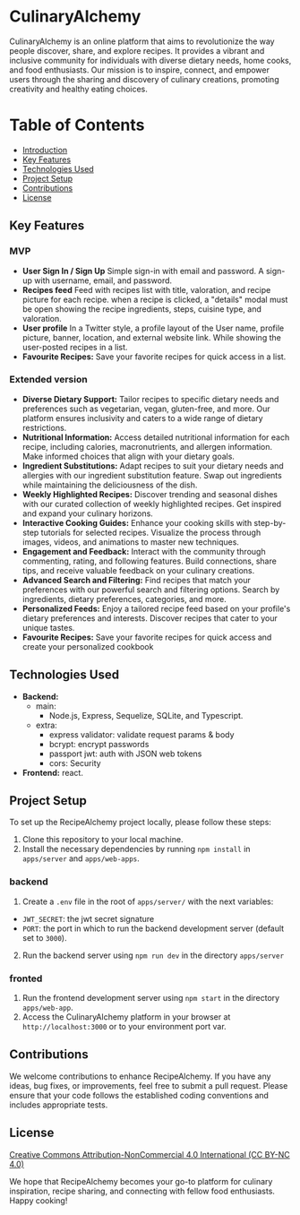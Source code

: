 # CulinaryAlchemy

CulinaryAlchemy is an online platform that aims to revolutionize the way people discover, share, and explore recipes. It provides a vibrant and inclusive community for individuals with diverse dietary needs, home cooks, and food enthusiasts. Our mission is to inspire, connect, and empower users through the sharing and discovery of culinary creations, promoting creativity and healthy eating choices.

# Table of Contents
- [Introduction](#culinaryalchemy)
- [Key Features](#key-features)
- [Technologies Used](#technologies-used)
- [Project Setup](#project-setup)
- [Contributions](#contributions)
- [License](#license)


## Key Features

### MVP
- **User Sign In / Sign Up** Simple sign-in with email and password. A sign-up with username, email, and password.
- **Recipes feed** Feed with recipes list with title, valoration, and recipe picture for each recipe. when a recipe is clicked, a "details" modal must be open showing the recipe ingredients, steps, cuisine type, and valoration.
- **User profile** In a Twitter style, a profile layout of the User name, profile picture, banner, location, and external website link. While showing the user-posted recipes in a list.
- **Favourite Recipes:** Save your favorite recipes for quick access in a list.
### Extended version

- **Diverse Dietary Support:** Tailor recipes to specific dietary needs and preferences such as vegetarian, vegan, gluten-free, and more. Our platform ensures inclusivity and caters to a wide range of dietary restrictions.
- **Nutritional Information:** Access detailed nutritional information for each recipe, including calories, macronutrients, and allergen information. Make informed choices that align with your dietary goals.
- **Ingredient Substitutions:** Adapt recipes to suit your dietary needs and allergies with our ingredient substitution feature. Swap out ingredients while maintaining the deliciousness of the dish.
- **Weekly Highlighted Recipes:** Discover trending and seasonal dishes with our curated collection of weekly highlighted recipes. Get inspired and expand your culinary horizons.
- **Interactive Cooking Guides:** Enhance your cooking skills with step-by-step tutorials for selected recipes. Visualize the process through images, videos, and animations to master new techniques.
- **Engagement and Feedback:** Interact with the community through commenting, rating, and following features. Build connections, share tips, and receive valuable feedback on your culinary creations.
- **Advanced Search and Filtering:** Find recipes that match your preferences with our powerful search and filtering options. Search by ingredients, dietary preferences, categories, and more.
- **Personalized Feeds:** Enjoy a tailored recipe feed based on your profile's dietary preferences and interests. Discover recipes that cater to your unique tastes.
- **Favourite Recipes:** Save your favorite recipes for quick access and create your personalized cookbook

## Technologies Used

- **Backend:**
  - main:
    - Node.js, Express, Sequelize, SQLite, and Typescript.
  - extra:
    - express validator: validate request params & body
    - bcrypt: encrypt passwords
    - passport jwt: auth with JSON web tokens
    - cors: Security
- **Frontend:** react.

## Project Setup

To set up the RecipeAlchemy project locally, please follow these steps:

1. Clone this repository to your local machine.
2. Install the necessary dependencies by running `npm install` in `apps/server` and `apps/web-apps`.

### backend
1. Create a `.env` file in the root of `apps/server/` with the next variables:
 - `JWT_SECRET`: the jwt secret signature
 - `PORT`: the port in which to run the backend development server (default set to `3000`).
2. Run the backend server using `npm run dev` in the directory `apps/server`

### fronted
1. Run the frontend development server using `npm start` in the directory `apps/web-app`.
2. Access the CulinaryAlchemy platform in your browser at `http://localhost:3000` or to your environment port var.

## Contributions

We welcome contributions to enhance RecipeAlchemy. If you have any ideas, bug fixes, or improvements, feel free to submit a pull request. Please ensure that your code follows the established coding conventions and includes appropriate tests.

## License


[Creative Commons Attribution-NonCommercial 4.0 International (CC BY-NC 4.0)](https://github.com/CulinaryAlchemy/CulinaryAlchemy/blob/main/LICENSE.mdAll)

We hope that RecipeAlchemy becomes your go-to platform for culinary inspiration, recipe sharing, and connecting with fellow food enthusiasts. Happy cooking!
